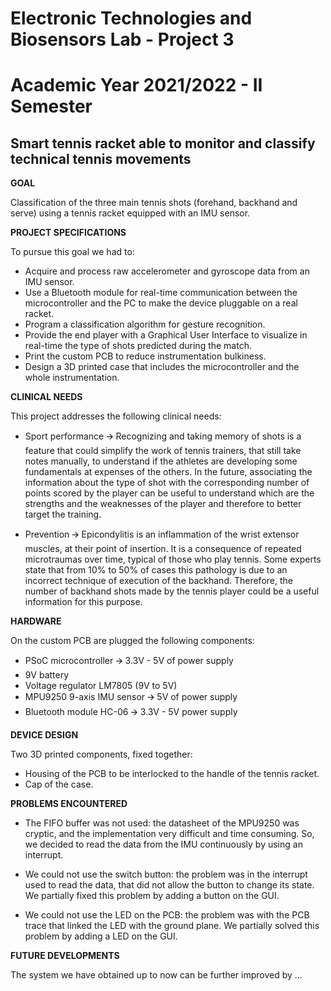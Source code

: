 # Electronic Technologies and Biosensors Lab - Project 3
# Academic Year 2021/2022 - II Semester

## Smart tennis racket able to monitor and classify technical tennis movements


**GOAL**

Classification of the three main tennis shots (forehand, backhand and serve) using a tennis racket equipped with an IMU sensor.



**PROJECT SPECIFICATIONS** 

To pursue this goal we had to: 

*	Acquire and process raw accelerometer and gyroscope data from an IMU sensor.
*   Use a Bluetooth module for real-time communication between the microcontroller and the PC to make the device pluggable on a real racket.
*   Program a classification algorithm for gesture recognition.
*	Provide the end player with a Graphical User Interface to visualize in real-time the type of shots predicted during the match. 
*	Print the custom PCB to reduce instrumentation bulkiness. 
*	Design a 3D printed case that includes the microcontroller and the whole instrumentation. 



**CLINICAL NEEDS**

This project addresses the following clinical needs: 

* Sport performance 🡪 Recognizing and taking memory of shots is a feature that could simplify the work of tennis trainers, that still take notes manually, to understand if the athletes are developing some fundamentals at expenses of the others. 
In the future, associating the information about the type of shot with the corresponding number of points scored by the player can be useful to understand which are the strengths and the weaknesses of the player and therefore to better target the training. 

* Prevention 🡪 Epicondylitis is an inflammation of the wrist extensor muscles, at their point of insertion.
It is a consequence of repeated microtraumas over time, typical of those who play tennis.
Some experts state that from 10% to 50% of cases this pathology is due to an incorrect technique of execution of the backhand. 
Therefore, the number of backhand shots made by the tennis player could be a useful information for this purpose.



**HARDWARE** 

On the custom PCB are plugged the following components: 

* PSoC microcontroller 🡪 3.3V - 5V of power supply
* 9V battery
* Voltage regulator LM7805 (9V to 5V)
* MPU9250 9-axis IMU sensor 🡪 5V of power supply
* Bluetooth module HC-06 🡪 3.3V - 5V power supply 



**DEVICE DESIGN** 

Two 3D printed components, fixed together: 

* Housing of the PCB to be interlocked to the handle of the tennis racket.
* Cap of the case.



**PROBLEMS ENCOUNTERED** 

* The FIFO buffer was not used: the datasheet of the MPU9250 was cryptic, and the implementation very difficult and time consuming. So, we decided to read the data from the IMU continuously by using an interrupt. 

* We could not use the switch button: the problem was in the interrupt used to read the data, that did not allow the button to change its state. We partially fixed this problem by adding a button on the GUI. 

* We could not use the LED on the PCB: the problem was with the PCB trace that linked the LED with the ground plane. We partially solved this problem by adding a LED on the GUI. 



**FUTURE DEVELOPMENTS**

The system we have obtained up to now can be further improved by ... 

